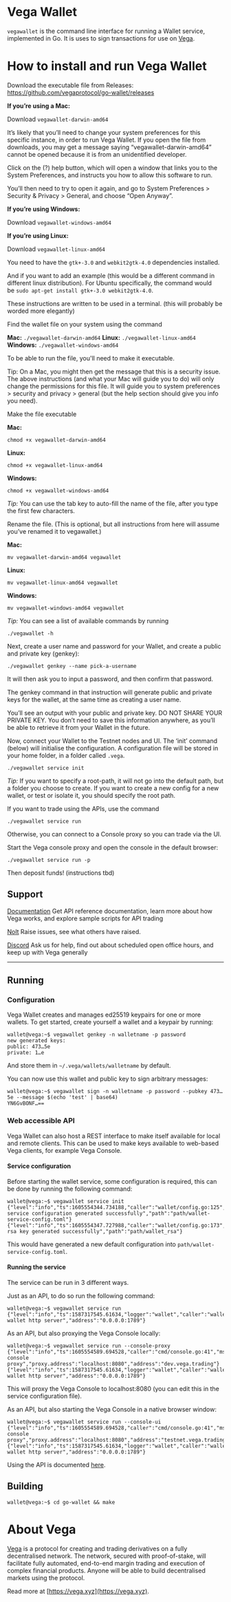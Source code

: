 # Vega Wallet

`vegawallet` is the command line interface for running a Wallet service, implemented in Go. It is uses to sign transactions for use on [Vega](#about-vega).

# How to install and run Vega Wallet 

Download the executable file from Releases: https://github.com/vegaprotocol/go-wallet/releases 

**If you’re using a Mac:**

Download `vegawallet-darwin-amd64`

It’s likely that you’ll need to change your system preferences for this specific instance, in order to run Vega Wallet. If you open the file from downloads, you may get a message saying “vegawallet-darwin-amd64” cannot be opened because it is from an unidentified developer.

Click on the (?) help button, which will open a window that links you to the System Preferences, and instructs you how to allow this software to run. 

You’ll then need to try to open it again, and go to System Preferences > Security & Privacy > General, and choose “Open Anyway”. 

**If you’re using Windows:**

Download `vegawallet-windows-amd64`

**If you’re using Linux:** 

Download `vegawallet-linux-amd64`

You need to have the `gtk+-3.0` and `webkit2gtk-4.0` dependencies installed.

And if you want to add an example (this would be a different command in different linux distribution). For Ubuntu specifically, the command would be `sudo apt-get install gtk+-3.0 webkit2gtk-4.0`. 

These instructions are written to be used in a terminal.  (this will probably be worded more elegantly)

Find the wallet file on your system using the command 

**Mac:** `./vegawallet-darwin-amd64`
**Linux:** `./vegawallet-linux-amd64`
**Windows:** `./vegawallet-windows-amd64`

To be able to run the file, you'll need to make it executable. 

Tip: On a Mac, you might then get the message that this is a security issue. The above instructions (and what your Mac will guide you to do) will only change the permissions for this file.  It will guide you to system preferences > security and privacy > general (but the help section should give you info you need). 

Make the file executable

**Mac:** 

```
chmod +x vegawallet-darwin-amd64
```

**Linux:** 

```
chmod +x vegawallet-linux-amd64
```

**Windows:** 

```
chmod +x vegawallet-windows-amd64
```

*Tip:* You can use the tab key to auto-fill the name of the file, after you type the first few characters. 

Rename the file. (This is optional, but all instructions from here will assume you’ve renamed it to vegawallet.) 

**Mac:** 
```
mv vegawallet-darwin-amd64 vegawallet
```

**Linux:** 
```
mv vegawallet-linux-amd64 vegawallet
```

**Windows:**
```
mv vegawallet-windows-amd64 vegawallet
```

*Tip:* You can see a list of available commands by running
```
./vegawallet -h
```

Next, create a user name and password for your Wallet, and create a public and private key (genkey):

```
./vegawallet genkey --name pick-a-username
``` 

It will then ask you to input a password, and then confirm that password. 

The genkey command in that instruction will generate public and private keys for the wallet, at the same time as creating a user name. 

You’ll see an output with your public and private key. DO NOT SHARE YOUR PRIVATE KEY. You don’t need to save this information anywhere, as you’ll be able to retrieve it from your Wallet in the future. 

Now, connect your Wallet to the Testnet nodes and UI. The ‘init’ command (below) will initialise the configuration. A configuration file will be stored in your home folder, in a folder called `.vega`.

```
./vegawallet service init
```

*Tip:* If you want to specify a root-path, it will not go into the default path, but a folder you choose to create. If you want to create a new config for a new wallet, or test or isolate it, you should specify the root path.

If you want to trade using the APIs, use the command 

```
./vegawallet service run
```

Otherwise, you can connect to a Console proxy so you can trade via the UI.

Start the Vega console proxy and open the console in the default browser:

```
./vegawallet service run -p
```

Then deposit funds! (instructions tbd) 


## Support

[Documentation](https://docs.testnet.vega.xyz) 
Get API reference documentation, learn more about how Vega works, and explore sample scripts for API trading

[Nolt](https://vega-testnet.nolt.io/)
Raise issues, see what others have raised. 

[Discord](https://discord.gg/bkAF3Tu) 
Ask us for help, find out about scheduled open office hours, and keep up with Vega generally 










------------------ 

## Running
### Configuration
Vega Wallet creates and manages ed25519 keypairs for one or more wallets. To get started, create yourself a wallet and a keypair by running:

```console
wallet@vega:~$ vegawallet genkey -n walletname -p password
new generated keys:
public: 473…5e
private: 1…e
```

And store them in `~/.vega/wallets/walletname` by default.

You can now use this wallet and public key to sign arbitrary messages:
 ```console
wallet@vega:~$ vegawallet sign -n walletname -p password --pubkey 473…5e --message $(echo 'test' | base64)
YN6GvBONF…==
```

### Web accessible API
Vega Wallet can also host a REST interface to make itself available for local and remote clients. This can be used to make keys available to web-based Vega clients, for example Vega Console.

#### Service configuration
Before starting the wallet service, some configuration is required, this can be done by running the following command:

```console
wallet@vega:~$ vegawallet service init
{"level":"info","ts":1605554344.734188,"caller":"wallet/config.go:125","msg":"wallet service configuration generated successfully","path":"path/wallet-service-config.toml"}
{"level":"info","ts":1605554347.727988,"caller":"wallet/config.go:173","msg":"wallet rsa key generated successfully","path":"path/wallet_rsa"}
```

This would have generated a new default configuration into `path/wallet-service-config.toml`.


#### Running the service
The service can be run in 3 different ways.

Just as an API, to do so run the following command:
```console
wallet@vega:~$ vegawallet service run
{"level":"info","ts":1587317545.61634,"logger":"wallet","caller":"wallet/service.go:147","msg":"starting wallet http server","address":"0.0.0.0:1789"}
```

As an API, but also proxying the Vega Console locally:
```console
wallet@vega:~$ vegawallet service run --console-proxy
{"level":"info","ts":1605554589.694528,"caller":"cmd/console.go:41","msg":"starting console proxy","proxy.address":"localhost:8080","address":"dev.vega.trading"}
{"level":"info","ts":1587317545.61634,"logger":"wallet","caller":"wallet/service.go:147","msg":"starting wallet http server","address":"0.0.0.0:1789"}
```
This will proxy the Vega Console to localhost:8080 (you can edit this in the service configuration file).

As an API, but also starting the Vega Console in a native browser window:
```console
wallet@vega:~$ vegawallet service run --console-ui
{"level":"info","ts":1605554589.694528,"caller":"cmd/console.go:41","msg":"starting console proxy","proxy.address":"localhost:8080","address":"testnet.vega.trading"}
{"level":"info","ts":1587317545.61634,"logger":"wallet","caller":"wallet/service.go:147","msg":"starting wallet http server","address":"0.0.0.0:1789"}
```

Using the API is documented [here](./wallet/README.md).

## Building
```console
wallet@vega:~$ cd go-wallet && make
```

# About Vega
 [Vega](https://vega.xyz) is a protocol for creating and trading derivatives on a fully decentralised network. The network, secured with proof-of-stake, will facilitate fully automated, end-to-end margin trading and execution of complex financial products. Anyone will be able to build decentralised markets using the protocol.

Read more at [https://vega.xyz](https://vega.xyz).
